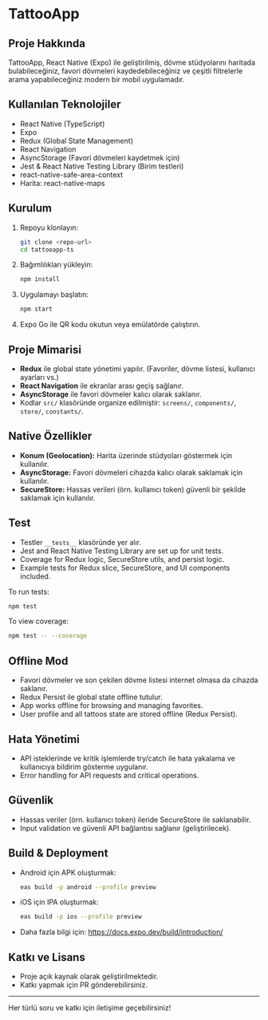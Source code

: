 # TattooApp

## Proje Hakkında

TattooApp, React Native (Expo) ile geliştirilmiş, dövme stüdyolarını haritada bulabileceğiniz, favori dövmeleri kaydedebileceğiniz ve çeşitli filtrelerle arama yapabileceğiniz modern bir mobil uygulamadır.

## Kullanılan Teknolojiler

- React Native (TypeScript)
- Expo
- Redux (Global State Management)
- React Navigation
- AsyncStorage (Favori dövmeleri kaydetmek için)
- Jest & React Native Testing Library (Birim testleri)
- react-native-safe-area-context
- Harita: react-native-maps

## Kurulum

1. Repoyu klonlayın:
   ```sh
   git clone <repo-url>
   cd tattooapp-ts
   ```
2. Bağımlılıkları yükleyin:
   ```sh
   npm install
   ```
3. Uygulamayı başlatın:
   ```sh
   npm start
   ```
4. Expo Go ile QR kodu okutun veya emülatörde çalıştırın.

## Proje Mimarisi

- **Redux** ile global state yönetimi yapılır. (Favoriler, dövme listesi, kullanıcı ayarları vs.)
- **React Navigation** ile ekranlar arası geçiş sağlanır.
- **AsyncStorage** ile favori dövmeler kalıcı olarak saklanır.
- Kodlar `src/` klasöründe organize edilmiştir: `screens/`, `components/`, `store/`, `constants/`.

## Native Özellikler

- **Konum (Geolocation):** Harita üzerinde stüdyoları göstermek için kullanılır.
- **AsyncStorage:** Favori dövmeleri cihazda kalıcı olarak saklamak için kullanılır.
- **SecureStore:** Hassas verileri (örn. kullanıcı token) güvenli bir şekilde saklamak için kullanılır.

## Test

- Testler `__tests__` klasöründe yer alır.
- Jest and React Native Testing Library are set up for unit tests.
- Coverage for Redux logic, SecureStore utils, and persist logic.
- Example tests for Redux slice, SecureStore, and UI components included.

To run tests:
```sh
npm test
```

To view coverage:
```sh
npm test -- --coverage
```

## Offline Mod

- Favori dövmeler ve son çekilen dövme listesi internet olmasa da cihazda saklanır.
- Redux Persist ile global state offline tutulur.
- App works offline for browsing and managing favorites.
- User profile and all tattoos state are stored offline (Redux Persist).

## Hata Yönetimi

- API isteklerinde ve kritik işlemlerde try/catch ile hata yakalama ve kullanıcıya bildirim gösterme uygulanır.
- Error handling for API requests and critical operations.

## Güvenlik

- Hassas veriler (örn. kullanıcı token) ileride SecureStore ile saklanabilir.
- Input validation ve güvenli API bağlantısı sağlanır (geliştirilecek).

## Build & Deployment

- Android için APK oluşturmak:
  ```sh
  eas build -p android --profile preview
  ```
- iOS için IPA oluşturmak:
  ```sh
  eas build -p ios --profile preview
  ```
- Daha fazla bilgi için: https://docs.expo.dev/build/introduction/

## Katkı ve Lisans

- Proje açık kaynak olarak geliştirilmektedir.
- Katkı yapmak için PR gönderebilirsiniz.

---

Her türlü soru ve katkı için iletişime geçebilirsiniz!
